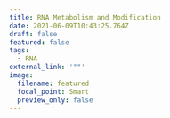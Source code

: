 ```yaml
---
title: RNA Metabolism and Modification
date: 2021-06-09T10:43:25.764Z
draft: false
featured: false
tags:
  - RNA
external_link: '""'
image:
  filename: featured
  focal_point: Smart
  preview_only: false
---
```

